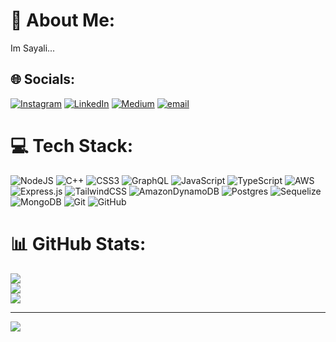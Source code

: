 # 💫 About Me:
Im Sayali...


## 🌐 Socials:
[![Instagram](https://img.shields.io/badge/Instagram-%23E4405F.svg?logo=Instagram&logoColor=white)](https://instagram.com/mesake.co) [![LinkedIn](https://img.shields.io/badge/LinkedIn-%230077B5.svg?logo=linkedin&logoColor=white)](https://linkedin.com/in/sayali-rahane) [![Medium](https://img.shields.io/badge/Medium-12100E?logo=medium&logoColor=white)](https://medium.com/@sayalipr15) [![email](https://img.shields.io/badge/Email-D14836?logo=gmail&logoColor=white)](mailto:sayalipr15@gmail.com) 

# 💻 Tech Stack:
![NodeJS](https://img.shields.io/badge/node.js-6DA55F?style=for-the-badge&logo=node.js&logoColor=white) ![C++](https://img.shields.io/badge/c++-%2300599C.svg?style=for-the-badge&logo=c%2B%2B&logoColor=white) ![CSS3](https://img.shields.io/badge/css3-%231572B6.svg?style=for-the-badge&logo=css3&logoColor=white) ![GraphQL](https://img.shields.io/badge/-GraphQL-E10098?style=for-the-badge&logo=graphql&logoColor=white) ![JavaScript](https://img.shields.io/badge/javascript-%23323330.svg?style=for-the-badge&logo=javascript&logoColor=%23F7DF1E) ![TypeScript](https://img.shields.io/badge/typescript-%23007ACC.svg?style=for-the-badge&logo=typescript&logoColor=white) ![AWS](https://img.shields.io/badge/AWS-%23FF9900.svg?style=for-the-badge&logo=amazon-aws&logoColor=white) ![Express.js](https://img.shields.io/badge/express.js-%23404d59.svg?style=for-the-badge&logo=express&logoColor=%2361DAFB) ![TailwindCSS](https://img.shields.io/badge/tailwindcss-%2338B2AC.svg?style=for-the-badge&logo=tailwind-css&logoColor=white) ![AmazonDynamoDB](https://img.shields.io/badge/Amazon%20DynamoDB-4053D6?style=for-the-badge&logo=Amazon%20DynamoDB&logoColor=white) ![Postgres](https://img.shields.io/badge/postgres-%23316192.svg?style=for-the-badge&logo=postgresql&logoColor=white) ![Sequelize](https://img.shields.io/badge/Sequelize-52B0E7?style=for-the-badge&logo=Sequelize&logoColor=white) ![MongoDB](https://img.shields.io/badge/MongoDB-%234ea94b.svg?style=for-the-badge&logo=mongodb&logoColor=white) ![Git](https://img.shields.io/badge/git-%23F05033.svg?style=for-the-badge&logo=git&logoColor=white) ![GitHub](https://img.shields.io/badge/github-%23121011.svg?style=for-the-badge&logo=github&logoColor=white)
# 📊 GitHub Stats:
![](https://github-readme-stats.vercel.app/api?username=RahaneSayali&theme=github_dark_dimmed&hide_border=true&include_all_commits=true&count_private=true)<br/>
![](https://github-readme-streak-stats.herokuapp.com/?user=RahaneSayali&theme=github_dark_dimmed&hide_border=true)<br/>
![](https://github-readme-stats.vercel.app/api/top-langs/?username=RahaneSayali&theme=github_dark_dimmed&hide_border=true&include_all_commits=true&count_private=true&layout=compact)

---
[![](https://visitcount.itsvg.in/api?id=RahaneSayali&icon=0&color=0)](https://visitcount.itsvg.in)

